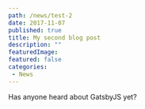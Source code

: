 ```yaml
---
path: /news/test-2
date: 2017-11-07
published: true
title: My second blog post
description: ""
featuredImage: 
featured: false
categories:
 - News
---
```


Has anyone heard about GatsbyJS yet?